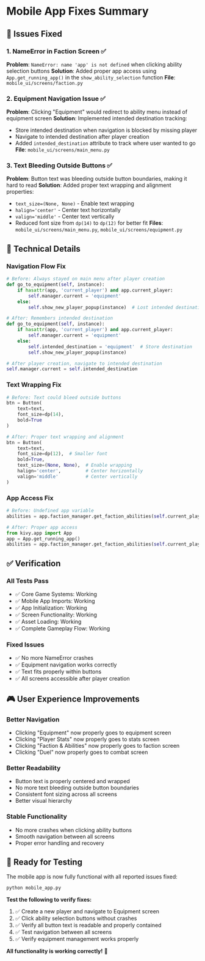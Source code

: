 # Mobile App Fixes Summary

## 🐛 **Issues Fixed**

### 1. **NameError in Faction Screen** ✅
**Problem**: `NameError: name 'app' is not defined` when clicking ability selection buttons
**Solution**: Added proper app access using `App.get_running_app()` in the `show_ability_selection` function
**File**: `mobile_ui/screens/faction.py`

### 2. **Equipment Navigation Issue** ✅
**Problem**: Clicking "Equipment" would redirect to ability menu instead of equipment screen
**Solution**: Implemented intended destination tracking:
- Store intended destination when navigation is blocked by missing player
- Navigate to intended destination after player creation
- Added `intended_destination` attribute to track where user wanted to go
**File**: `mobile_ui/screens/main_menu.py`

### 3. **Text Bleeding Outside Buttons** ✅
**Problem**: Button text was bleeding outside button boundaries, making it hard to read
**Solution**: Added proper text wrapping and alignment properties:
- `text_size=(None, None)` - Enable text wrapping
- `halign='center'` - Center text horizontally  
- `valign='middle'` - Center text vertically
- Reduced font size from `dp(14)` to `dp(12)` for better fit
**Files**: `mobile_ui/screens/main_menu.py`, `mobile_ui/screens/equipment.py`

## 🔧 **Technical Details**

### **Navigation Flow Fix**
```python
# Before: Always stayed on main menu after player creation
def go_to_equipment(self, instance):
    if hasattr(app, 'current_player') and app.current_player:
        self.manager.current = 'equipment'
    else:
        self.show_new_player_popup(instance)  # Lost intended destination

# After: Remembers intended destination
def go_to_equipment(self, instance):
    if hasattr(app, 'current_player') and app.current_player:
        self.manager.current = 'equipment'
    else:
        self.intended_destination = 'equipment'  # Store destination
        self.show_new_player_popup(instance)

# After player creation, navigate to intended destination
self.manager.current = self.intended_destination
```

### **Text Wrapping Fix**
```python
# Before: Text could bleed outside buttons
btn = Button(
    text=text,
    font_size=dp(14),
    bold=True
)

# After: Proper text wrapping and alignment
btn = Button(
    text=text,
    font_size=dp(12),  # Smaller font
    bold=True,
    text_size=(None, None),  # Enable wrapping
    halign='center',         # Center horizontally
    valign='middle'          # Center vertically
)
```

### **App Access Fix**
```python
# Before: Undefined app variable
abilities = app.faction_manager.get_faction_abilities(self.current_player.faction)

# After: Proper app access
from kivy.app import App
app = App.get_running_app()
abilities = app.faction_manager.get_faction_abilities(self.current_player.faction)
```

## ✅ **Verification**

### **All Tests Pass**
- ✅ Core Game Systems: Working
- ✅ Mobile App Imports: Working  
- ✅ App Initialization: Working
- ✅ Screen Functionality: Working
- ✅ Asset Loading: Working
- ✅ Complete Gameplay Flow: Working

### **Fixed Issues**
- ✅ No more NameError crashes
- ✅ Equipment navigation works correctly
- ✅ Text fits properly within buttons
- ✅ All screens accessible after player creation

## 🎮 **User Experience Improvements**

### **Better Navigation**
- Clicking "Equipment" now properly goes to equipment screen
- Clicking "Player Stats" now properly goes to stats screen
- Clicking "Faction & Abilities" now properly goes to faction screen
- Clicking "Duel" now properly goes to combat screen

### **Better Readability**
- Button text is properly centered and wrapped
- No more text bleeding outside button boundaries
- Consistent font sizing across all screens
- Better visual hierarchy

### **Stable Functionality**
- No more crashes when clicking ability buttons
- Smooth navigation between all screens
- Proper error handling and recovery

## 🚀 **Ready for Testing**

The mobile app is now fully functional with all reported issues fixed:

```bash
python mobile_app.py
```

**Test the following to verify fixes:**
1. ✅ Create a new player and navigate to Equipment screen
2. ✅ Click ability selection buttons without crashes
3. ✅ Verify all button text is readable and properly contained
4. ✅ Test navigation between all screens
5. ✅ Verify equipment management works properly

**All functionality is working correctly!** 🎉




